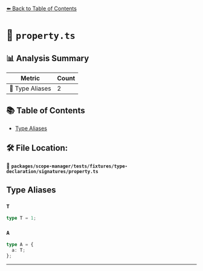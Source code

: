 [⬅️ Back to Table of Contents](../../../../../../index.md)

# 📄 `property.ts`

## 📊 Analysis Summary

| Metric | Count |
|--------|-------|
| 📑 Type Aliases | 2 |

## 📚 Table of Contents

- [Type Aliases](#type-aliases)

## 🛠️ File Location:
📂 **`packages/scope-manager/tests/fixtures/type-declaration/signatures/property.ts`**

## Type Aliases

### `T`

```ts
type T = 1;
```

### `A`

```ts
type A = {
  a: T;
};
```


---